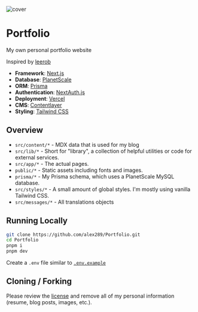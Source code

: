 ![cover](https://repository-images.githubusercontent.com/386759878/da75b7f3-2f50-4797-a36a-0d6dd8f7c6b3)

# Portfolio

My own personal portfolio website

Inspired by [leerob](https://github.com/leerob/leerob.io)

- **Framework**: [Next.js](https://nextjs.org/)
- **Database**: [PlanetScale](https://planetscale.com)
- **ORM**: [Prisma](https://prisma.io/)
- **Authentication**: [NextAuth.js](https://next-auth.js.org/)
- **Deployment**: [Vercel](https://vercel.com)
- **CMS**: [Contentlayer](https://www.contentlayer.dev)
- **Styling**: [Tailwind CSS](https://tailwindcss.com/)

## Overview

- `src/content/*` - MDX data that is used for my blog
- `src/lib/*` - Short for "library", a collection of helpful utilities or code for external services.
- `src/app/*` - The actual pages.
- `public/*` - Static assets including fonts and images.
- `prisma/*` - My Prisma schema, which uses a PlanetScale MySQL database.
- `src/styles/*` - A small amount of global styles. I'm mostly using vanilla Tailwind CSS.
- `src/messages/*` - All translations objects

## Running Locally

```bash
git clone https://github.com/alex289/Portfolio.git
cd Portfolio
pnpm i
pnpm dev
```

Create a `.env` file similar to [`.env.example`](https://github.com/alex289/Portfolio/blob/main/.env.example)

## Cloning / Forking

Please review the [license](https://github.com/alex289/Portfolio/blob/main/LICENSE) and remove all of my personal information (resume, blog posts, images, etc.).
